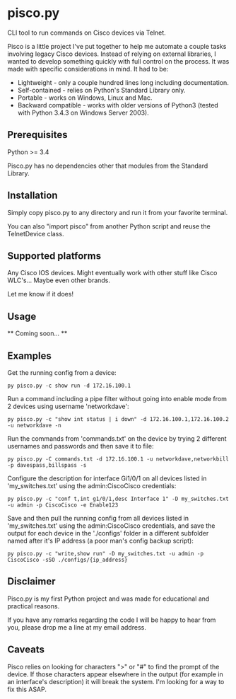 # pisco.py

CLI tool to run commands on Cisco devices via Telnet.

Pisco is a little project I've put together to help me automate a couple tasks involving legacy Cisco devices. 
Instead of relying on external libraries, I wanted to develop something quickly with full control on the process.
It was made with specific considerations in mind. It had to be:

- Lightweight - only a couple hundred lines long including documentation.
- Self-contained - relies on Python's Standard Library only.
- Portable - works on Windows, Linux and Mac.
- Backward compatible - works with older versions of Python3 (tested with Python 3.4.3 on Windows Server 2003).
  


## Prerequisites

Python >= 3.4

Pisco.py has no dependencies other that modules from the Standard Library.
  


## Installation

Simply copy pisco.py to any directory and run it from your favorite terminal.

You can also "import pisco" from another Python script and reuse the TelnetDevice class.
  


## Supported platforms

Any Cisco IOS devices. Might eventually work with other stuff like Cisco WLC's... Maybe even other brands.

Let me know if it does!
  

## Usage

** Coming soon... **



## Examples

Get the running config from a device:
```
py pisco.py -c show run -d 172.16.100.1
```
Run a command including a pipe filter without going into enable mode from 2 devices using username 'networkdave':
```
py pisco.py -c "show int status | i down" -d 172.16.100.1,172.16.100.2 -u networkdave -n
```
Run the commands from 'commands.txt' on the device by trying 2 different usernames and passwords and then save it to file:
```
py pisco.py -C commands.txt -d 172.16.100.1 -u networkdave,networkbill -p davespass,billspass -s
```
Configure the description for interface Gi1/0/1 on all devices listed in 'my_switches.txt' using the admin:CiscoCisco credentials:
```
py pisco.py -c "conf t,int g1/0/1,desc Interface 1" -D my_switches.txt -u admin -p CiscoCisco -e Enable123
```
Save and then pull the running config from all devices listed in 'my_switches.txt' using the admin:CiscoCisco credentials, and save the output for each device in the './configs' folder in a different subfolder named after it's IP address (a poor man's config backup script):
```
py pisco.py -c "write,show run" -D my_switches.txt -u admin -p CiscoCisco -sSO ./configs/{ip_address}
```
  


## Disclaimer

Pisco.py is my first Python project and was made for educational and practical reasons. 

If you have any remarks regarding the code I will be happy to hear from you, please drop me a line at my email address.


## Caveats

Pisco relies on looking for characters ">" or "#" to find the prompt of the device. If those characters appear elsewhere in the output (for example in an interface's description) it will break the system. I'm looking for a way to fix this ASAP.

